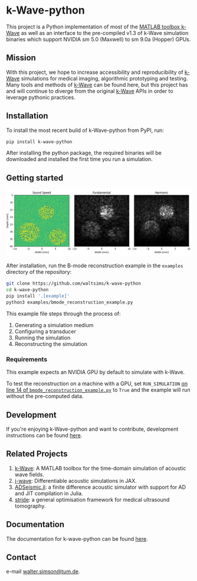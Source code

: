 # k-Wave-python

This project is a Python implementation of most of the [MATLAB toolbox k-Wave](http://www.k-wave.org/) as well as an
interface to the pre-compiled v1.3 of k-Wave simulation binaries which support NVIDIA sm 5.0 (Maxwell) to sm 9.0a (Hopper) GPUs.

## Mission

With this project, we hope to increase accessibility and reproducibility of [k-Wave](http://www.k-wave.org/) simulations
for medical imaging, algorithmic prototyping and testing. Many tools and methods of [k-Wave](http://www.k-wave.org/) can
be found here, but this project has and will continue to diverge from the original [k-Wave](http://www.k-wave.org/) APIs
in order to leverage pythonic practices.

## Installation

To install the most recent build of k-Wave-python from PyPI, run:

```bash
pip install k-wave-python
```

After installing the python package, the required binaries will be downloaded and installed the first time you run a
simulation.

## Getting started

![](_static/example_bmode.png)

After installation, run the B-mode reconstruction example in the `examples` directory of the repository:

```bash
git clone https://github.com/waltsims/k-wave-python
cd k-wave-python
pip install '.[example]' 
python3 examples/bmode_reconstruction_example.py
```

This example file steps through the process of:
 1. Generating a simulation medium
 2. Configuring a transducer
 3. Running the simulation
 4. Reconstructing the simulation

### Requirements
This example expects an NVIDIA GPU by default to simulate with k-Wave.

To test the reconstruction on a machine with a GPU,
set `RUN_SIMULATION` [on line 14 of `bmode_reconstruction_example.py`](https://github.com/waltsims/k-wave-python/blob/master/examples/bmode_reconstruction_example.py#L18)
to `True` and the example will run without the pre-computed data.

## Development

If you're enjoying k-Wave-python and want to contribute, development instructions can be
found [here](https://waltersimson.com/k-wave-python/development/development_environment.html).

## Related Projects

1. [k-Wave](https://github.com/ucl-bug/k-wave): A MATLAB toolbox for the time-domain simulation of acoustic wave fields.
2. [j-wave](https://github.com/ucl-bug/jwave): Differentiable acoustic simulations in JAX.
3. [ADSeismic.jl](https://github.com/kailaix/ADSeismic.jl): a finite difference acoustic simulator with support for AD
   and JIT compilation in Julia.
4. [stride](https://github.com/trustimaging/stride): a general optimisation framework for medical ultrasound tomography.

## Documentation

The documentation for k-wave-python can be found [here](http://waltersimson.com/k-wave-python/).

## Contact

e-mail [walter.simson@tum.de](mailto:walter.simson@tum.de).
